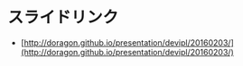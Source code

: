 # スライドリンク

 - [http://doragon.github.io/presentation/devipl/20160203/](http://doragon.github.io/presentation/devipl/20160203/)
